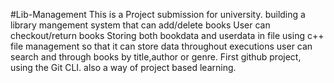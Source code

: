 #Lib-Management
This is a Project submission for university.
building a library mangement system that can add/delete books
User can checkout/return books
Storing both bookdata and userdata in file using c++ file management so that it can store data throughout executions
user can search and through books by title,author or genre.
First github project, using the Git CLI.
also a way of project based learning.
